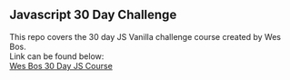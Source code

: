 ## Javascript 30 Day Challenge 

This repo covers the 30 day JS Vanilla challenge course created by Wes Bos.
<br>
Link can be found below:
<br>
<a href = "https://javascript30.com/">  Wes Bos 30 Day JS Course </a>


